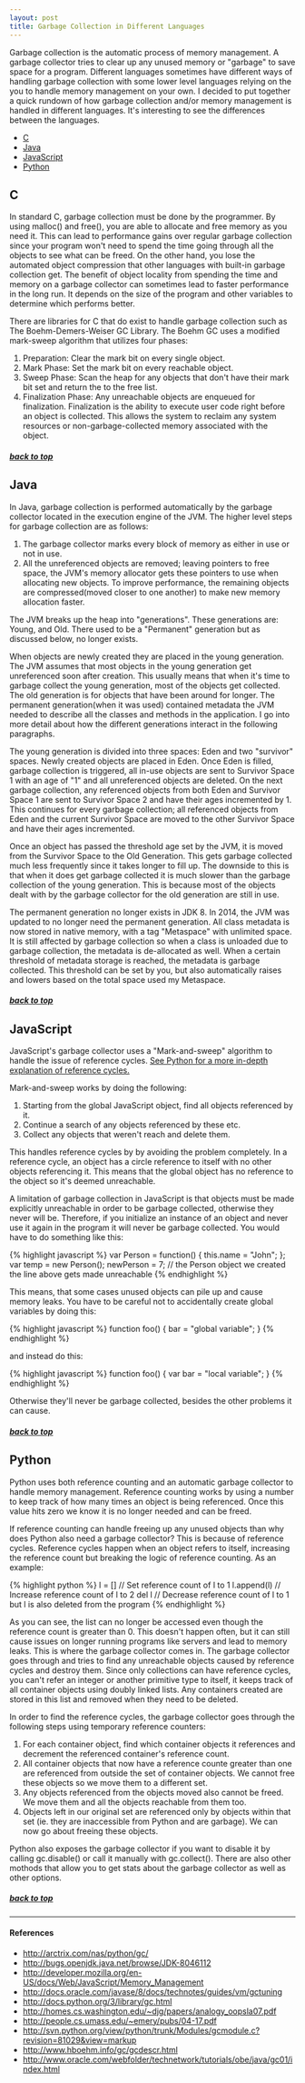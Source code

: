 ```yaml
---
layout: post
title: Garbage Collection in Different Languages
---
```


Garbage collection is the automatic process of memory management. A garbage collector tries to clear up any unused memory or "garbage" to save space for a program. Different languages sometimes have different ways of handling garbage collection with some lower level languages relying on the you to handle memory management on your own. I decided to put together a quick rundown of how garbage collection and/or memory management is handled in different languages. It's interesting to see the differences between the languages.

<div id="top"></div>

* [C](#c)
* [Java](#java)
* [JavaScript](#javascript)
* [Python](#python)

## C

In standard C, garbage collection must be done by the programmer. By using malloc() and free(), you are able to allocate and free memory as you need it. This can lead to performance gains over regular garbage collection since your program won't need to spend the time going through all the objects to see what can be freed. On the other hand, you lose the automated object compression that other languages with built-in garbage collection get. The benefit of object locality from spending the time and memory on a garbage collector can sometimes lead to faster performance in the long run. It depends on the size of the program and other variables to determine which performs better.

There are libraries for C that do exist to handle garbage collection such as The Boehm-Demers-Weiser GC Library. The Boehm GC uses a modified mark-sweep algorithm that utilizes four phases:

1. Preparation: Clear the mark bit on every single object.
2. Mark Phase: Set the mark bit on every reachable object.
3. Sweep Phase: Scan the heap for any objects that don't have their mark bit set and return the to the free list.
4. Finalization Phase: Any unreachable objects are enqueued for finalization. Finalization is the ability to execute user code right before an object is collected. This allows the system to reclaim any system resources or non-garbage-collected memory associated with the object.

##### [back to top](#top)

## Java

In Java, garbage collection is performed automatically by the garbage collector located in the execution engine of the JVM. The higher level steps for garbage collection are as follows:

1. The garbage collector marks every block of memory as either in use or not in use.
2. All the unreferenced objects are removed; leaving pointers to free space, the JVM's memory allocator gets these pointers to use when allocating new objects. To improve performance, the remaining objects are compressed(moved closer to one another) to make new memory allocation faster.

The JVM breaks up the heap into "generations". These generations are: Young, and Old. There used to be a "Permanent" generation but as discussed below, no longer exists.

When objects are newly created they are placed in the young generation. The JVM assumes that most objects in the young generation get unreferenced soon after creation. This usually means that when it's time to garbage collect the young generation, most of the objects get collected. The old generation is for objects that have been around for longer. The permanent generation(when it was used) contained metadata the JVM needed to describe all the classes and methods in the application. I go into more detail about how the different generations interact in the following paragraphs.

The young generation is divided into three spaces: Eden and two "survivor" spaces. Newly created objects are placed in Eden. Once Eden is filled, garbage collection is triggered, all in-use objects are sent to Survivor Space 1 with an age of "1" and all unreferenced objects are deleted. On the next garbage collection, any referenced objects from both Eden and Survivor Space 1 are sent to Survivor Space 2 and have their ages incremented by 1. This continues for every garbage collection; all referenced objects from Eden and the current Survivor Space are moved to the other Survivor Space and have their ages incremented.

Once an object has passed the threshold age set by the JVM, it is moved from the Survivor Space to the Old Generation. This gets garbage collected much less frequently since it takes longer to fill up. The downside to this is that when it does get garbage collected it is much slower than the garbage collection of the young generation. This is because most of the objects dealt with by the garbage collector for the old generation are still in use.

The permanent generation no longer exists in JDK 8. In 2014, the JVM was updated to no longer need the permanent generation. All class metadata is now stored in native memory, with a tag "Metaspace" with unlimited space. It is still affected by garbage collection so when a class is unloaded due to garbage collection, the metadata is de-allocated as well. When a certain threshold of metadata storage is reached, the metadata is garbage collected. This threshold can be set by you, but also automatically raises and lowers based on the total space used my Metaspace.

##### [back to top](#top)

## JavaScript

JavaScript's garbage collector uses a "Mark-and-sweep" algorithm to handle the issue of reference cycles. [See Python for a more in-depth explanation of reference cycles.](#python)

Mark-and-sweep works by doing the following:

1. Starting from the global JavaScript object, find all objects referenced by it.
2. Continue a search of any objects referenced by these etc.
3. Collect any objects that weren't reach and delete them.

This handles reference cycles by by avoiding the problem completely. In a reference cycle, an object has a circle reference to itself with no other objects referencing it. This means that the global object has no reference to the object so it's deemed unreachable.

A limitation of garbage collection in JavaScript is that objects must be made explicitly unreachable in order to be garbage collected, otherwise they never will be. Therefore, if you initialize an instance of an object and never use it again in the program it will never be garbage collected. You would have to do something like this:

{% highlight javascript %}
var Person = function() {
	this.name = "John";
};
var temp = new Person();
newPerson = 7; // the  Person object we created the line above gets made unreachable
{% endhighlight %}

This means, that some cases unused objects can pile up and cause memory leaks. You have to be careful not to accidentally create global variables by doing this:

{% highlight javascript %}
function foo() {
	bar = "global variable";
}
{% endhighlight %}

and instead do this:

{% highlight javascript %}
function foo() {
	var bar = "local variable";
}
{% endhighlight %}

Otherwise they'll never be garbage collected, besides the other problems it can cause.

##### [back to top](#top)

## Python

Python uses both reference counting and an automatic garbage collector to handle memory management. Reference counting works by using a number to keep track of how many times an object is being referenced. Once this value hits zero we know it is no longer needed and can be freed.

If reference counting can handle freeing up any unused objects than why does Python also need a garbage collector? This is because of reference cycles. Reference cycles happen when an object refers to itself, increasing the reference count but breaking the logic of reference counting. As an example:

{% highlight python %}
l = [] // Set reference count of l to 1
l.append(l) // Increase reference count of l to 2
del l // Decrease reference count of l to 1 but l is also deleted from the program
{% endhighlight %}

As you can see, the list can no longer be accessed even though the reference count is greater than 0. This doesn't happen often, but it can still cause issues on longer running programs like servers and lead to memory leaks. This is where the garbage collector comes in. The garbage collector goes through and tries to find any unreachable objects caused by reference cycles and destroy them. Since only collections can have reference cycles, you can't refer an integer or another primitive type to itself, it keeps track of all container objects using doubly linked lists. Any containers created are stored in this list and removed when they need to be deleted.

In order to find the reference cycles, the garbage collector goes through the following steps using temporary reference counters:

1. For each container object, find which container objects it references and decrement the referenced container's reference count.
2. All container objects that now have a reference counte greater than one are referenced from outside the set of container objects. We cannot free these objects so we move them to a different set.
3. Any objects referenced from the objects moved also cannot be freed. We move them and all the objects reachable from them too.
5. Objects left in our original set are referenced only by objects within that set (ie. they are inaccessible from Python and are garbage). We can now go about freeing these objects.

Python also exposes the garbage collector if you want to disable it by calling gc.disable() or call it manually with gc.collect(). There are also other mothods that allow you to get stats about the garbage collector as well as other options.

##### [back to top](#top)

---

#### References

* <http://arctrix.com/nas/python/gc/>
* <http://bugs.openjdk.java.net/browse/JDK-8046112>
* <http://developer.mozilla.org/en-US/docs/Web/JavaScript/Memory_Management>
* <http://docs.oracle.com/javase/8/docs/technotes/guides/vm/gctuning>
* <http://docs.python.org/3/library/gc.html>
* <http://homes.cs.washington.edu/~djg/papers/analogy_oopsla07.pdf>
* <http://people.cs.umass.edu/~emery/pubs/04-17.pdf>
* <http://svn.python.org/view/python/trunk/Modules/gcmodule.c?revision=81029&view=markup>
* <http://www.hboehm.info/gc/gcdescr.html>
* <http://www.oracle.com/webfolder/technetwork/tutorials/obe/java/gc01/index.html>
